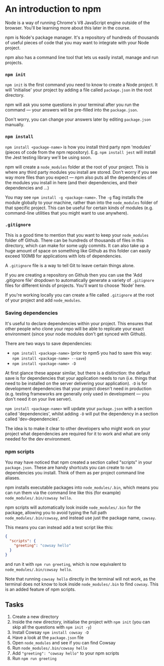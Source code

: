 # An introduction to npm

Node is a way of running Chrome's V8 JavaScript engine outside of the browser. You'll be learning more about this later in the course.

npm is Node's package manager. It's a repository of hundreds of thousands of useful pieces of code that you may want to integrate with your Node project.

npm also has a command line tool that lets us easily install, manage and run projects.

### `npm init`

`npm init` is the first command you need to know to create a Node project. It will 'initialise' your project by adding a file called `package.json` in the root directory.

npm will ask you some questions in your terminal after you run the command — your answers will be pre-filled into the `package.json`.

Don't worry, you can change your answers later by editing `package.json` manually.

### `npm install`

`npm install <package-name>` is how you install third party npm 'modules' (pieces of code from the npm repository). E.g. `npm install jest` will install the Jest testing library we'll be using soon.

npm will create a `node_modules` folder at the root of your project. This is where any third party modules you install are stored. Don't worry if you see way more files than you expect — npm also puts all the dependencies of the modules you install in here (and their dependencies, and their dependencies and ...)

You may see `npm install -g <package-name>`. The `-g` flag installs the module globally to your machine, rather than into the `node_modules` folder of that specific project. This can be useful for certain kinds of modules (e.g. command-line utilities that you might want to use anywhere).

### `.gitignore`

This is a good time to mention that you want to keep your `node_modules` folder off Github. There can be hundreds of thousands of files in this directory, which can make for some ugly commits. It can also take up a huge amount of space on something like Github as this folder can easily exceed 100MB for applications with lots of dependencies.

A `.gitignore` file is a way to tell Git to leave certain things alone.

If you are creating a repository on Github then you can use the 'Add .gitignore file' dropdown to automatically generate a variety of `.gitignore` files for different kinds of projects. You'll want to choose 'Node' here.

If you're working locally you can create a file called `.gitignore` at the root of your project and add `node_modules`.

### Saving dependencies

It's useful to declare dependencies within your project. This ensures that other people who clone your repo will be able to replicate your exact environment (since your node modules don't get synced with Github).

There are two ways to save dependencies:

- `npm install <package-name>` (prior to npm5 you had to save this way: `npm install <package-name> --save`)
- `npm install <package-name> -D`

At first glance these appear similar, but there is a distinction: the default save is for dependencies that your application needs to run (i.e. things that need to be installed on the server delivering your application). `-D` is for development dependencies that your project doesn't need in production (e.g. testing frameworks are generally only used in development — you don't need it on your live server).

`npm install <package-name>` will update your `package.json` with a section called 'dependencies', whilst adding `-D` will put the dependency in a section called 'dev-dependencies'.

The idea is to make it clear to other developers who might work on your project what dependencies are required for it to work and what are only needed for the dev environment.

### npm scripts

You may have noticed that npm created a section called "scripts" in your `package.json`. These are handy shortcuts you can create to run dependencies you install. Think of them as per project command line aliases.

npm installs executable packages into `node_modules/.bin`, which means you can run them via the command line like this (for example) `node_modules/.bin/cowsay hello`. 

npm scripts will automatically look inside `node_modules/.bin` for the package, allowing you to avoid typing the full path `node_modules/.bin/cowsay`, and instead use just the package name, `cowsay`.

This means you can instead add a test script like this:

```json
{
  "scripts": {
    "greeting": "cowsay hello"
  }
}
```

and run it with `npm run greeting`, which is now equivalent to `node_modules/.bin/cowsay hello`.

Note that running `cowsay hello` directly in the terminal will not work, as the terminal does not know to look inside `node_modules/.bin` to find `cowsay`.
This is an added feature of npm scripts.

## Tasks

1. Create a new directory
2. Inside the new directory, initialise the project with `npm init` (you can skip all the questions with `npm init -y`)
3. Install Cowsay `npm install cowsay -D`
4. Have a look at the `package.json` file
5. Open `node_modules` and see if you can find Cowsay
6. Run `node_modules/.bin/cowsay hello`
7. Add `"greeting": "cowsay hello"` to your npm scripts
8. Run `npm run greeting`
